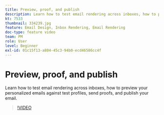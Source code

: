 ```yaml
---
title: Preview, proof, and publish
description: Learn how to test email rendering across inboxes, how to preview your personalized emails against test profiles, send proofs, and publish your email.
kt: 7533
thumbnail: 334239.jpg
feature: Email Design, Inbox Rendering, Email Rendering
doc-type: feature video
team: PM
role: User
level: Beginner
exl-id: 01c15f13-a804-45c3-94b0-ecd46586cc4f
---
```

# Preview, proof, and publish

Learn how to test email rendering across inboxes, how to preview your personalized emails against test profiles, send proofs, and publish your email.

>[!VIDEO](https://video.tv.adobe.com/v/334239?quality=12)
